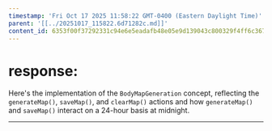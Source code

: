 ```yaml
---
timestamp: 'Fri Oct 17 2025 11:58:22 GMT-0400 (Eastern Daylight Time)'
parent: '[[../20251017_115822.6d71282c.md]]'
content_id: 6353f00f37292331c94e6e5eadafb48e05e9d139043c800329f4ff6c36772079
---
```


# response:

Here's the implementation of the `BodyMapGeneration` concept, reflecting the `generateMap()`, `saveMap()`, and `clearMap()` actions and how `generateMap()` and `saveMap()` interact on a 24-hour basis at midnight.

***
